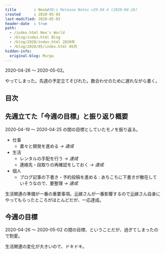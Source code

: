 ```yaml
---
title        : Neo&#39;s Release Notes v29.04.4 (2020-04-26)
created      : 2020-05-03
last-modified: 2020-05-03
header-date  : true
path:
  - /index.html Neo's World
  - /blog/index.html Blog
  - /blog/2020/index.html 2020年
  - /blog/2020/05/index.html 05月
hidden-info:
  original-blog: Murga
---
```


2020-04-26 ～ 2020-05-02。

やってしまった。先週の予定立てそびれた。数合わせのために遅れながら書く。

## 目次

## 先週立てた「今週の目標」と振り返り概要

2020-04-19 ～ 2020-04-25 の間の目標としていたモノを振り返る。

- 仕事
  - 粛々と開発を進める *→ 達成*
- 生活
  - レンタルの手配を行う *→ 達成*
  - 連絡先・段取りの再確認をしておく *→ 達成*
- 個人
  - ブログ記事の下書き・予約投稿を進める : あちこちに下書きが散在していそうなので、要整理 *→ 達成*

生活関連の準備が一番の重要事項。<ins datetime="2021-03-26T00:00Z">元</ins>嫁さんが一番影響するので<ins datetime="2021-03-26T00:00Z">元</ins>嫁さん自身にやってもらったところがほとんどだが、一応達成。

## 今週の目標

2020-04-26 ～ 2020-05-02 の間の目標、ということだが、過ぎてしまったので割愛。

生活関連の変化が大きいので、ドキドキ。
